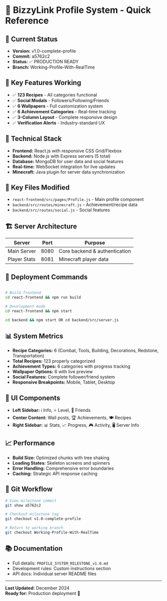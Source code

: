 # 🚀 BizzyLink Profile System - Quick Reference

## 📍 Current Status
- **Version:** v1.0-complete-profile
- **Commit:** a5762c2  
- **Status:** ✅ PRODUCTION READY
- **Branch:** Working-Profile-With-RealTime

## 🎯 Key Features Working
- ✅ **123 Recipes** - All categories functional
- ✅ **Social Modals** - Followers/Following/Friends
- ✅ **6 Wallpapers** - Full customization system
- ✅ **6 Achievement Categories** - Real-time tracking
- ✅ **3-Column Layout** - Complete responsive design
- ✅ **Verification Alerts** - Industry-standard UX

## 🔧 Technical Stack
- **Frontend:** React.js with responsive CSS Grid/Flexbox
- **Backend:** Node.js with Express servers (5 total)
- **Database:** MongoDB for user data and social features
- **Real-time:** WebSocket integration for live updates
- **Minecraft:** Java plugin for server data synchronization

## 📁 Key Files Modified
- `react-frontend/src/pages/Profile.js` - Main profile component
- `backend/src/routes/minecraft.js` - Achievement/recipe data
- `backend/src/routes/social.js` - Social features

## 🏗️ Server Architecture
| Server | Port | Purpose |
|--------|------|---------|
| Main Server | 8080 | Core backend & authentication |
| Player Stats | 8081 | Minecraft player data |

## 🚀 Deployment Commands
```bash

# Build frontend
cd react-frontend && npm run build

# Development mode
cd react-frontend && npm start

cd backend && npm start OR cd backend/src/server.js 
```

## 📊 System Metrics
- **Recipe Categories:** 6 (Combat, Tools, Building, Decorations, Redstone, Transportation)
- **Total Recipes:** 123 properly categorized
- **Achievement Types:** 6 categories with progress tracking
- **Wallpaper Options:** 6 with live preview
- **Social Features:** Complete follower/friend system
- **Responsive Breakpoints:** Mobile, Tablet, Desktop

## 🎨 UI Components
- **Left Sidebar:** ℹ️ Info, ⭐ Level, 👥 Friends
- **Center Content:** Wall posts, 🏆 Achievements, 🍽️ Recipes  
- **Right Sidebar:** 📊 Stats, 📈 Progress, 🎮 Activity, 🖥️ Server Info

## 📈 Performance
- **Build Size:** Optimized chunks with tree shaking
- **Loading States:** Skeleton screens and spinners
- **Error Handling:** Comprehensive error boundaries
- **Caching:** Strategic API response caching

## 🔗 Git Workflow
```bash
# View milestone commit
git show a5762c2

# Checkout milestone tag
git checkout v1.0-complete-profile

# Return to working branch
git checkout Working-Profile-With-RealTime
```

## 📚 Documentation
- Full details: `PROFILE_SYSTEM_MILESTONE_v1.0.md`
- Development rules: Custom instructions section
- API docs: Individual server README files

---

**Last Updated:** December 2024  
**Ready for:** Production deployment 🚀 